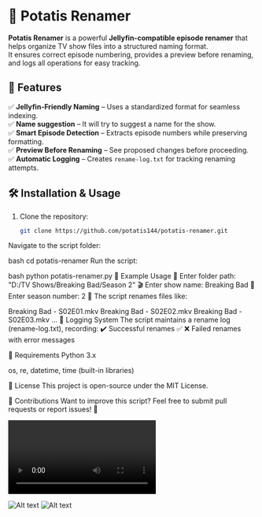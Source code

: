 # 📂 Potatis Renamer

**Potatis Renamer** is a powerful **Jellyfin-compatible episode renamer** that helps organize TV show files into a structured naming format.  
It ensures correct episode numbering, provides a preview before renaming, and logs all operations for easy tracking.

## 🚀 Features
✅ **Jellyfin-Friendly Naming** – Uses a standardized format for seamless indexing.  
✅ **Name suggestion** – It will try to suggest a name for the show.  
✅ **Smart Episode Detection** – Extracts episode numbers while preserving formatting.  
✅ **Preview Before Renaming** – See proposed changes before proceeding.  
✅ **Automatic Logging** – Creates `rename-log.txt` for tracking renaming attempts.  

## 🛠️ Installation & Usage
1. Clone the repository:
   ```bash
   git clone https://github.com/potatis144/potatis-renamer.git
Navigate to the script folder:

bash
cd potatis-renamer
Run the script:

bash
python potatis-renamer.py
📖 Example Usage
📂 Enter folder path: "D:/TV Shows/Breaking Bad/Season 2"
🎬 Enter show name: Breaking Bad
📅 Enter season number: 2
🔄 The script renames files like:

Breaking Bad - S02E01.mkv
Breaking Bad - S02E02.mkv
Breaking Bad - S02E03.mkv
...
📜 Logging System
The script maintains a rename log (rename-log.txt), recording: ✔️ Successful renames ✅ ❌ Failed renames with error messages

🔧 Requirements
Python 3.x

os, re, datetime, time (built-in libraries)

📜 License
This project is open-source under the MIT License.

🤝 Contributions
Want to improve this script? Feel free to submit pull requests or report issues! 🚀

<video src="https://r2.e-z.host/90e02276-aaf6-441f-880e-09ebaabd2e85/268mzh2m.mkv" controls>
  Your browser does not support the video tag.
</video>

![Alt text](https://r2.e-z.host/90e02276-aaf6-441f-880e-09ebaabd2e85/2kj9lnoz.png)
![Alt text](https://r2.e-z.host/90e02276-aaf6-441f-880e-09ebaabd2e85/ai93agcz.png)
